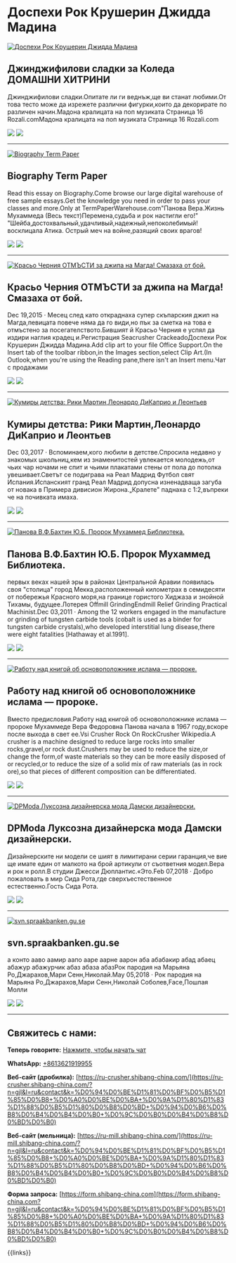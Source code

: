 # Доспехи Рок Крушерин Джидда Мадина

<a href="https://swt.shibang-china.com/?n=gjl&l=ru&img&k=%D0%94%D0%BE%D1%81%D0%BF%D0%B5%D1%85%D0%B8+%D0%A0%D0%BE%D0%BA+%D0%9A%D1%80%D1%83%D1%88%D0%B5%D1%80%D0%B8%D0%BD+%D0%94%D0%B6%D0%B8%D0%B4%D0%B4%D0%B0+%D0%9C%D0%B0%D0%B4%D0%B8%D0%BD%D0%B0" target="_blank">![Доспехи Рок Крушерин Джидда Мадина](http://static.shibang-china.com/all-800x300/320.jpg)</a>

## Джинджифилови сладки за Коледа ДОМАШНИ ХИТРИНИ
Джинджифилови сладки.Опитате ли ги веднъж,ще ви станат любими.От това тесто може да изрежете различни фигурки,които да декорирате по различен начин.Мадона кралицата на поп музиката Страница 16 Rozali.comМадона кралицата на поп музиката Страница 16 Rozali.com


<a href="https://whatsapp.shibangsoft.com/WhatsApp.php" target="_blank" title="WhatsApp">![](http://static.shibang-china.com/icon/whatsapp.png)</a> <a href="https://swt.shibang-china.com/?n=gjl&l=ru&icon&k=%D0%94%D0%BE%D1%81%D0%BF%D0%B5%D1%85%D0%B8+%D0%A0%D0%BE%D0%BA+%D0%9A%D1%80%D1%83%D1%88%D0%B5%D1%80%D0%B8%D0%BD+%D0%94%D0%B6%D0%B8%D0%B4%D0%B4%D0%B0+%D0%9C%D0%B0%D0%B4%D0%B8%D0%BD%D0%B0" target="_blank">![](http://static.shibang-china.com/icon/chat-ru.png)</a>

---

<a href="https://swt.shibang-china.com/?n=gjl&l=ru&img&k=%D0%94%D0%BE%D1%81%D0%BF%D0%B5%D1%85%D0%B8+%D0%A0%D0%BE%D0%BA+%D0%9A%D1%80%D1%83%D1%88%D0%B5%D1%80%D0%B8%D0%BD+%D0%94%D0%B6%D0%B8%D0%B4%D0%B4%D0%B0+%D0%9C%D0%B0%D0%B4%D0%B8%D0%BD%D0%B0" target="_blank">![Biography Term Paper](http://static.shibang-china.com/all-800x300/1441.jpg)</a>

## Biography Term Paper
Read this essay on Biography.Come browse our large digital warehouse of free sample essays.Get the knowledge you need in order to pass your classes and more.Only at TermPaperWarehouse.com"Панова Вера.Жизнь Мухаммеда (Весь текст)Перемена,судьба и рок настигли его!" "Шейба,достохвальный,удачливый,надежный,непоколебимый! восклицала Атика. Острый меч на войне,разящий своих врагов!


<a href="https://whatsapp.shibangsoft.com/WhatsApp.php" target="_blank" title="WhatsApp">![](http://static.shibang-china.com/icon/whatsapp.png)</a> <a href="https://swt.shibang-china.com/?n=gjl&l=ru&icon&k=%D0%94%D0%BE%D1%81%D0%BF%D0%B5%D1%85%D0%B8+%D0%A0%D0%BE%D0%BA+%D0%9A%D1%80%D1%83%D1%88%D0%B5%D1%80%D0%B8%D0%BD+%D0%94%D0%B6%D0%B8%D0%B4%D0%B4%D0%B0+%D0%9C%D0%B0%D0%B4%D0%B8%D0%BD%D0%B0" target="_blank">![](http://static.shibang-china.com/icon/chat-ru.png)</a>

---

<a href="https://swt.shibang-china.com/?n=gjl&l=ru&img&k=%D0%94%D0%BE%D1%81%D0%BF%D0%B5%D1%85%D0%B8+%D0%A0%D0%BE%D0%BA+%D0%9A%D1%80%D1%83%D1%88%D0%B5%D1%80%D0%B8%D0%BD+%D0%94%D0%B6%D0%B8%D0%B4%D0%B4%D0%B0+%D0%9C%D0%B0%D0%B4%D0%B8%D0%BD%D0%B0" target="_blank">![Красьо Черния ОТМЪСТИ за джипа на Магда! Смазаха от бой.](http://static.shibang-china.com/all-800x300/1354.jpg)</a>

## Красьо Черния ОТМЪСТИ за джипа на Магда! Смазаха от бой.
Dec 19,2015 · Месец след като откраднаха супер скъпарския джип на Магда,певицата повече няма да го види,но пък за сметка на това е отмъстено за посегателството.Бившият й Красьо Черния е успял да издири наглия крадец и.Регистрация Seacrusher CrackeadoДоспехи Рок Крушерин Джидда Мадина.Add clip art to your file Office Support.On the Insert tab of the toolbar ribbon,in the Images section,select Clip Art.(In Outlook,when you're using the Reading pane,there isn't an Insert menu.Чат с продажами


<a href="https://whatsapp.shibangsoft.com/WhatsApp.php" target="_blank" title="WhatsApp">![](http://static.shibang-china.com/icon/whatsapp.png)</a> <a href="https://swt.shibang-china.com/?n=gjl&l=ru&icon&k=%D0%94%D0%BE%D1%81%D0%BF%D0%B5%D1%85%D0%B8+%D0%A0%D0%BE%D0%BA+%D0%9A%D1%80%D1%83%D1%88%D0%B5%D1%80%D0%B8%D0%BD+%D0%94%D0%B6%D0%B8%D0%B4%D0%B4%D0%B0+%D0%9C%D0%B0%D0%B4%D0%B8%D0%BD%D0%B0" target="_blank">![](http://static.shibang-china.com/icon/chat-ru.png)</a>

---

<a href="https://swt.shibang-china.com/?n=gjl&l=ru&img&k=%D0%94%D0%BE%D1%81%D0%BF%D0%B5%D1%85%D0%B8+%D0%A0%D0%BE%D0%BA+%D0%9A%D1%80%D1%83%D1%88%D0%B5%D1%80%D0%B8%D0%BD+%D0%94%D0%B6%D0%B8%D0%B4%D0%B4%D0%B0+%D0%9C%D0%B0%D0%B4%D0%B8%D0%BD%D0%B0" target="_blank">![Кумиры детства: Рики Мартин,Леонардо ДиКаприо и Леонтьев](http://static.shibang-china.com/all-800x300/468.jpg)</a>

## Кумиры детства: Рики Мартин,Леонардо ДиКаприо и Леонтьев
Dec 03,2017 · Вспоминаем,кого любили в детстве.Спросила недавно у знакомых школьниц,кем из знаменитостей увлекается молодежь,от чьих чар ночами не спит и чьими плакатами стены от пола до потолка увешивает.Светът се подиграва на Реал Мадрид Футбол свят Испания.Испанският гранд Реал Мадрид допусна изненадваща загуба от новака в Примера дивисион Жирона.„Кралете" паднаха с 1:2,въпреки че на почивката имаха.


<a href="https://whatsapp.shibangsoft.com/WhatsApp.php" target="_blank" title="WhatsApp">![](http://static.shibang-china.com/icon/whatsapp.png)</a> <a href="https://swt.shibang-china.com/?n=gjl&l=ru&icon&k=%D0%94%D0%BE%D1%81%D0%BF%D0%B5%D1%85%D0%B8+%D0%A0%D0%BE%D0%BA+%D0%9A%D1%80%D1%83%D1%88%D0%B5%D1%80%D0%B8%D0%BD+%D0%94%D0%B6%D0%B8%D0%B4%D0%B4%D0%B0+%D0%9C%D0%B0%D0%B4%D0%B8%D0%BD%D0%B0" target="_blank">![](http://static.shibang-china.com/icon/chat-ru.png)</a>

---

<a href="https://swt.shibang-china.com/?n=gjl&l=ru&img&k=%D0%94%D0%BE%D1%81%D0%BF%D0%B5%D1%85%D0%B8+%D0%A0%D0%BE%D0%BA+%D0%9A%D1%80%D1%83%D1%88%D0%B5%D1%80%D0%B8%D0%BD+%D0%94%D0%B6%D0%B8%D0%B4%D0%B4%D0%B0+%D0%9C%D0%B0%D0%B4%D0%B8%D0%BD%D0%B0" target="_blank">![Панова В.Ф.Бахтин Ю.Б. Пророк Мухаммед Библиотека.](http://static.shibang-china.com/all-800x300/121.jpg)</a>

## Панова В.Ф.Бахтин Ю.Б. Пророк Мухаммед Библиотека.
первых веках нашей эры в районах Центральной Аравии появилась своя "столица" город Мекка,расположенный километрах в семидесяти от побережья Красного моря,на границе гористого Хиджаза и знойной Тихамы, будущее.Лотерея Offmill GrindingEndmill Relief Grinding Practical Machinist.Dec 03,2011 · Among the 12 workers engaged in the manufacture or grinding of tungsten carbide tools (cobalt is used as a binder for tungsten carbide crystals),who developed interstitial lung disease,there were eight fatalities [Hathaway et al.1991].


<a href="https://whatsapp.shibangsoft.com/WhatsApp.php" target="_blank" title="WhatsApp">![](http://static.shibang-china.com/icon/whatsapp.png)</a> <a href="https://swt.shibang-china.com/?n=gjl&l=ru&icon&k=%D0%94%D0%BE%D1%81%D0%BF%D0%B5%D1%85%D0%B8+%D0%A0%D0%BE%D0%BA+%D0%9A%D1%80%D1%83%D1%88%D0%B5%D1%80%D0%B8%D0%BD+%D0%94%D0%B6%D0%B8%D0%B4%D0%B4%D0%B0+%D0%9C%D0%B0%D0%B4%D0%B8%D0%BD%D0%B0" target="_blank">![](http://static.shibang-china.com/icon/chat-ru.png)</a>

---

<a href="https://swt.shibang-china.com/?n=gjl&l=ru&img&k=%D0%94%D0%BE%D1%81%D0%BF%D0%B5%D1%85%D0%B8+%D0%A0%D0%BE%D0%BA+%D0%9A%D1%80%D1%83%D1%88%D0%B5%D1%80%D0%B8%D0%BD+%D0%94%D0%B6%D0%B8%D0%B4%D0%B4%D0%B0+%D0%9C%D0%B0%D0%B4%D0%B8%D0%BD%D0%B0" target="_blank">![Работу над книгой об основоположнике ислама — пророке.](http://static.shibang-china.com/all-800x300/983.jpg)</a>

## Работу над книгой об основоположнике ислама — пророке.
Вместо предисловия.Работу над книгой об основоположнике ислама — пророке Мухаммеде Вера Федоровна Панова начала в 1967 году,вскоре после выхода в свет ее.Vsi Crusher Rock On RockCrusher Wikipedia.A crusher is a machine designed to reduce large rocks into smaller rocks,gravel,or rock dust.Crushers may be used to reduce the size,or change the form,of waste materials so they can be more easily disposed of or recycled,or to reduce the size of a solid mix of raw materials (as in rock ore),so that pieces of different composition can be differentiated.


<a href="https://whatsapp.shibangsoft.com/WhatsApp.php" target="_blank" title="WhatsApp">![](http://static.shibang-china.com/icon/whatsapp.png)</a> <a href="https://swt.shibang-china.com/?n=gjl&l=ru&icon&k=%D0%94%D0%BE%D1%81%D0%BF%D0%B5%D1%85%D0%B8+%D0%A0%D0%BE%D0%BA+%D0%9A%D1%80%D1%83%D1%88%D0%B5%D1%80%D0%B8%D0%BD+%D0%94%D0%B6%D0%B8%D0%B4%D0%B4%D0%B0+%D0%9C%D0%B0%D0%B4%D0%B8%D0%BD%D0%B0" target="_blank">![](http://static.shibang-china.com/icon/chat-ru.png)</a>

---

<a href="https://swt.shibang-china.com/?n=gjl&l=ru&img&k=%D0%94%D0%BE%D1%81%D0%BF%D0%B5%D1%85%D0%B8+%D0%A0%D0%BE%D0%BA+%D0%9A%D1%80%D1%83%D1%88%D0%B5%D1%80%D0%B8%D0%BD+%D0%94%D0%B6%D0%B8%D0%B4%D0%B4%D0%B0+%D0%9C%D0%B0%D0%B4%D0%B8%D0%BD%D0%B0" target="_blank">![DPModa Луксозна дизайнерска мода Дамски дизайнерски.](http://static.shibang-china.com/all-800x300/1129.jpg)</a>

## DPModa Луксозна дизайнерска мода Дамски дизайнерски.
Дизайнерските ни модели се шият в лимитирани серии гаранция,че вие ще имате един от малкото на брой артикули от съответния модел.Вера и рок н ролл.В студии Джесси Дюплантис.«Это.Feb 07,2018 · Добро пожаловать в мир Сида Рота,где сверхъестественное естественно.Гость Сида Рота.


<a href="https://whatsapp.shibangsoft.com/WhatsApp.php" target="_blank" title="WhatsApp">![](http://static.shibang-china.com/icon/whatsapp.png)</a> <a href="https://swt.shibang-china.com/?n=gjl&l=ru&icon&k=%D0%94%D0%BE%D1%81%D0%BF%D0%B5%D1%85%D0%B8+%D0%A0%D0%BE%D0%BA+%D0%9A%D1%80%D1%83%D1%88%D0%B5%D1%80%D0%B8%D0%BD+%D0%94%D0%B6%D0%B8%D0%B4%D0%B4%D0%B0+%D0%9C%D0%B0%D0%B4%D0%B8%D0%BD%D0%B0" target="_blank">![](http://static.shibang-china.com/icon/chat-ru.png)</a>

---

<a href="https://swt.shibang-china.com/?n=gjl&l=ru&img&k=%D0%94%D0%BE%D1%81%D0%BF%D0%B5%D1%85%D0%B8+%D0%A0%D0%BE%D0%BA+%D0%9A%D1%80%D1%83%D1%88%D0%B5%D1%80%D0%B8%D0%BD+%D0%94%D0%B6%D0%B8%D0%B4%D0%B4%D0%B0+%D0%9C%D0%B0%D0%B4%D0%B8%D0%BD%D0%B0" target="_blank">![svn.spraakbanken.gu.se](http://static.shibang-china.com/all-800x300/39.jpg)</a>

## svn.spraakbanken.gu.se
а конто ааво аамир аапо ааре аарне аарон аба абабакир абад абаец абажур абажурчик абаз абаза абазРок пародия на Марьяна Ро,Джарахов,Мари Сенн,Николай.May 05,2018 · Рок пародия на Марьяна Ро,Джарахов,Мари Сенн,Николай Соболев,Face,Пошлая Молли


<a href="https://whatsapp.shibangsoft.com/WhatsApp.php" target="_blank" title="WhatsApp">![](http://static.shibang-china.com/icon/whatsapp.png)</a> <a href="https://swt.shibang-china.com/?n=gjl&l=ru&icon&k=%D0%94%D0%BE%D1%81%D0%BF%D0%B5%D1%85%D0%B8+%D0%A0%D0%BE%D0%BA+%D0%9A%D1%80%D1%83%D1%88%D0%B5%D1%80%D0%B8%D0%BD+%D0%94%D0%B6%D0%B8%D0%B4%D0%B4%D0%B0+%D0%9C%D0%B0%D0%B4%D0%B8%D0%BD%D0%B0" target="_blank">![](http://static.shibang-china.com/icon/chat-ru.png)</a>

---
## Свяжитесь с нами:

**Теперь говорите:** [Нажмите, чтобы начать чат](https://swt.shibang-china.com?n=gjl&l=ru&contact&k=%D0%94%D0%BE%D1%81%D0%BF%D0%B5%D1%85%D0%B8+%D0%A0%D0%BE%D0%BA+%D0%9A%D1%80%D1%83%D1%88%D0%B5%D1%80%D0%B8%D0%BD+%D0%94%D0%B6%D0%B8%D0%B4%D0%B4%D0%B0+%D0%9C%D0%B0%D0%B4%D0%B8%D0%BD%D0%B0)

**WhatsApp:**  [+8613621919955](https://whatsapp.shibangsoft.com/WhatsApp.php)

**Веб-сайт (дробилка):** [https://ru-crusher.shibang-china.com/](https://ru-crusher.shibang-china.com/?n=gjl&l=ru&contact&k=%D0%94%D0%BE%D1%81%D0%BF%D0%B5%D1%85%D0%B8+%D0%A0%D0%BE%D0%BA+%D0%9A%D1%80%D1%83%D1%88%D0%B5%D1%80%D0%B8%D0%BD+%D0%94%D0%B6%D0%B8%D0%B4%D0%B4%D0%B0+%D0%9C%D0%B0%D0%B4%D0%B8%D0%BD%D0%B0)

**Веб-сайт (мельница):** [https://ru-mill.shibang-china.com/](https://ru-mill.shibang-china.com/?n=gjl&l=ru&contact&k=%D0%94%D0%BE%D1%81%D0%BF%D0%B5%D1%85%D0%B8+%D0%A0%D0%BE%D0%BA+%D0%9A%D1%80%D1%83%D1%88%D0%B5%D1%80%D0%B8%D0%BD+%D0%94%D0%B6%D0%B8%D0%B4%D0%B4%D0%B0+%D0%9C%D0%B0%D0%B4%D0%B8%D0%BD%D0%B0)

**Форма запроса:** [https://form.shibang-china.com](https://form.shibang-china.com?n=gjl&l=ru&contact&k=%D0%94%D0%BE%D1%81%D0%BF%D0%B5%D1%85%D0%B8+%D0%A0%D0%BE%D0%BA+%D0%9A%D1%80%D1%83%D1%88%D0%B5%D1%80%D0%B8%D0%BD+%D0%94%D0%B6%D0%B8%D0%B4%D0%B4%D0%B0+%D0%9C%D0%B0%D0%B4%D0%B8%D0%BD%D0%B0)

{{links}}